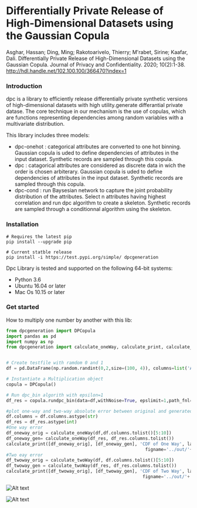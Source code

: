 # Differentially Private Release of High-Dimensional Datasets using the Gaussian Copula

Asghar, Hassan; Ding, Ming; Rakotoarivelo, Thierry; M'rabet, Sirine; Kaafar, Dali. Differentially Private Release of High-Dimensional Datasets using the Gaussian Copula. Journal of Privacy and Confidentiality. 2020; 10(2):1-38. http://hdl.handle.net/102.100.100/366470?index=1

### Introduction 

dpc is a library to efficiently release differentially private synthetic versions of high-dimensional datasets with high utility.generate differantial private datase.  The core technique in our mechanism is the use of copulas, which are functions representing dependencies among random variables with a multivariate distribution. 

This library includes three models:
- dpc-onehot : categorical attributes are converted to one hot binning. Gaussian copula is uded to define dependencies of attributes in the input dataset. Synthetic records are sampled through this copula.
- dpc : catagorical attributes are considered as discrete data in wich the order is chosen arbiterary. Gaussian copula is uded to define dependencies of attributes in the input dataset. Synthetic records are sampled through this copula.
- dpc-cond : run Baysesian network to capture the joint probability distribution of the attributes. Select n attributes having highest correlation and run dpc algorithm to create a skeleton. Synthetic records are sampled through a conditionnal algorithm using the skeleton.


### Installation
```
# Requires the latest pip
pip install --upgrade pip

# Current statble release
pip install -i https://test.pypi.org/simple/ dpcgeneration
```

Dpc Library  is tested and supported on the following 64-bit systems:
- Python 3.6
- Ubuntu 16.04 or later
- Mac Os 10.15 or later

### Get started
How to multiply one number by another with this lib:

```Python
from dpcgeneration import DPCopula
import pandas as pd
import numpy as np 
from dpcgeneration import calculate_oneWay, calculate_print, calculate_twoWay


# Create testfile with ramdom 0 and 1 
df = pd.DataFrame(np.random.randint(0,2,size=(100, 4)), columns=list('ABCD'))

# Instantiate a Multiplication object
copula = DPCopula()

# Run dpc_bin algorith with epsilon=1 
df_res = copula.rundpc_bin(data=df,withNoise=True, epslimit=1,path_fnl='../out/',labels=['dpc-bin'],convert_bin=False, verbose=True)

#plot one-way and two-way absolute error between original and generated dataset 
df.columns = df.columns.astype(str)
df_res = df_res.astype(int)
#One way error
df_oneway_orig = calculate_oneWay(df,df.columns.tolist()[5:10])
df_oneway_gen= calculate_oneWay(df_res, df_res.columns.tolist())
calculate_print([df_oneway_orig], [df_oneway_gen], 'CDF of One Way', labels=['5 onehot encoding attributes'],
                                                     figname='../out/'+'mnist0-oneway', printgraph=False, savedata='../out2/'+'mnist0-oneway_gen')
#Two eay error
df_twoway_orig = calculate_twoWay(df, df.columns.tolist()[5:10])
df_twoway_gen = calculate_twoWay(df_res, df_res.columns.tolist())
calculate_print([df_twoway_orig], [df_twoway_gen], 'CDF of Two Way', labels=['5 onehot encoding attributes'],
                                                    figname='../out/'+'mnist0-twoway', printgraph=False, savedata='../out2/'+'mnist0-twoway_gen')


```

![Alt text](https://bitbucket.csiro.au/projects/ISPGROUP/repos/dpc_generation/browse/out/mnist0-oneway0.png?raw=true "oneway")

![Alt text](https://bitbucket.csiro.au/projects/ISPGROUP/repos/dpc_generation/browse/out/mnist0-twoway0.png?raw=true "twoway")


